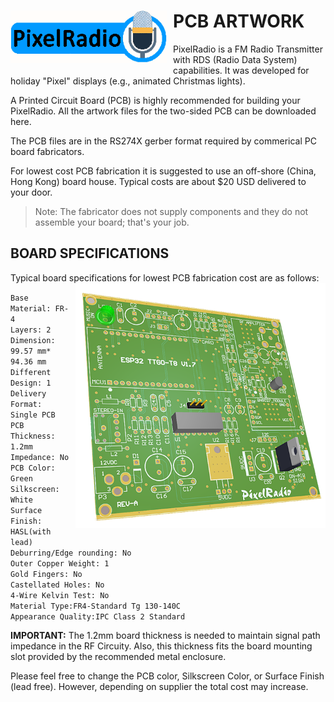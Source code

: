 # <img style="padding-right: 10px; padding-bottom: 5px;" align="left" src="../Images/RadioLogo300.gif" width="250">

# PCB ARTWORK

PixelRadio is a FM Radio Transmitter with RDS (Radio Data System) capabilities. It was developed for holiday "Pixel" displays (e.g., animated Christmas lights).

A Printed Circuit Board (PCB) is highly recommended for building your PixelRadio. All the artwork files for the two-sided PCB can be downloaded here.

The PCB files are in the RS274X gerber format required by commerical PC board fabricators.

For lowest cost PCB fabrication it is suggested to use an off-shore (China, Hong Kong) board house.
Typical costs are about $20 USD delivered to your door.
>Note: The fabricator does not supply components and they do not assemble your board; that's your job.

## BOARD SPECIFICATIONS

Typical board specifications for lowest PCB fabrication cost are as follows:
<img style="padding-left: 10px; padding-bottom: 5px;" align="right" src="../Images/pcb3D1_600.png" width="400">

``Base Material: FR-4`` \
``Layers: 2`` \
``Dimension: 99.57 mm* 94.36 mm`` \
``Different Design: 1`` \
``Delivery Format: Single PCB``\
``PCB Thickness: 1.2mm``\
``Impedance: No``\
``PCB Color: Green``\
``Silkscreen: White``\
``Surface Finish: HASL(with lead)``\
``Deburring/Edge rounding: No``\
``Outer Copper Weight: 1``\
``Gold Fingers: No``\
``Castellated Holes: No``\
``4-Wire Kelvin Test: No``\
``Material Type:FR4-Standard Tg 130-140C``\
``Appearance Quality:IPC Class 2 Standard``

**IMPORTANT:** The 1.2mm board thickness is needed to maintain signal path impedance in the RF Circuity. 
Also, this thickness fits the board mounting slot provided by the recommended metal enclosure.

Please feel free to change the PCB color, Silkscreen Color, or Surface Finish (lead free).
However, depending on supplier the total cost may increase.
